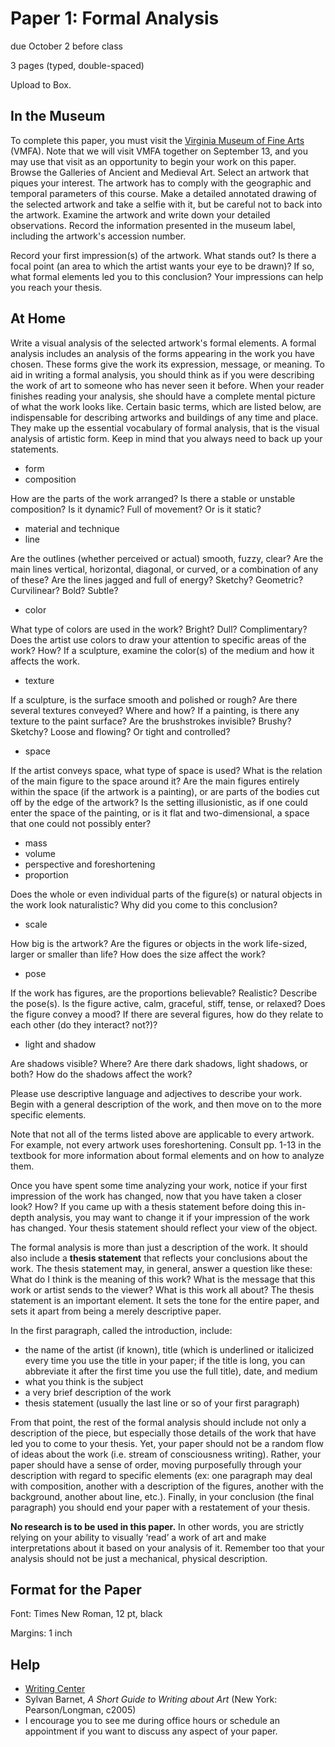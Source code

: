 # Paper 1: Formal Analysis
due October 2 before class

3 pages (typed, double-spaced)

Upload to Box.

## In the Museum
To complete this paper, you must visit the [Virginia Museum of Fine Arts](https://www.vmfa.museum/) (VMFA). Note that we will visit VMFA together on September 13, and you may use that visit as an opportunity to begin your work on this paper. Browse the Galleries of Ancient and Medieval Art. Select an artwork that piques your interest. The artwork has to comply with the geographic and temporal parameters of this course. Make a detailed annotated drawing of the selected artwork and take a selfie with it, but be careful not to back into the artwork. Examine the artwork and write down your detailed observations. Record the information presented in the museum label, including the artwork's accession number.

Record your first impression(s) of the artwork. What stands out? Is there a focal point (an area to which the artist wants your eye to be drawn)? If so, what formal elements led you to this conclusion? Your impressions can help you reach your thesis.

## At Home
Write a visual analysis of the selected artwork's formal elements. A formal analysis includes an analysis of the forms appearing in the work you have chosen. These forms give the work its expression, message, or meaning. To aid in writing a formal analysis, you should think as if you were describing the work of art to someone who has never seen it before. When your reader finishes reading your analysis, she should have a complete mental picture of what the work looks like. Certain basic terms, which are listed below, are indispensable for describing artworks and buildings of any time and place. They make up the essential vocabulary of formal analysis, that is the visual analysis of artistic form. Keep in mind that you always need to back up your statements.
* form
* composition

How are the parts of the work arranged? Is there a stable or unstable composition? Is it dynamic? Full of movement? Or is it static?
* material and technique
* line

Are the outlines (whether perceived or actual) smooth, fuzzy, clear? Are the main lines vertical, horizontal, diagonal, or curved, or a combination of any of these? Are the lines jagged and full of energy? Sketchy? Geometric? Curvilinear? Bold? Subtle?
* color

What type of colors are used in the work? Bright? Dull? Complimentary? Does the artist use colors to draw your attention to specific areas of the work? How? If a sculpture, examine the color(s) of the medium and how it affects the work.
* texture

If a sculpture, is the surface smooth and polished or rough? Are there several textures conveyed? Where and how? If a painting, is there any texture to the paint surface? Are the brushstrokes invisible? Brushy? Sketchy? Loose and flowing? Or tight and controlled?
* space

If the artist conveys space, what type of space is used? What is the relation of the main figure to the space around it? Are the main figures entirely within the space (if the artwork is a painting), or are parts of the bodies cut off by the edge of the artwork? Is the setting illusionistic, as if one could enter the space of the painting, or is it flat and two-dimensional, a space that one could not possibly enter?
* mass
* volume
* perspective and foreshortening
* proportion

Does the whole or even individual parts of the figure(s) or natural objects in the work look naturalistic? Why did you come to this conclusion?
* scale

How big is the artwork? Are the figures or objects in the work life-sized, larger or smaller than life? How does the size affect the work?
* pose

If the work has figures, are the proportions believable? Realistic? Describe the pose(s). Is the figure active, calm, graceful, stiff, tense, or relaxed? Does the figure convey a mood? If there are several figures, how do they relate to each other (do they interact? not?)?
* light and shadow

Are shadows visible? Where? Are there dark shadows, light shadows, or both? How do the shadows affect the work?

Please use descriptive language and adjectives to describe your work. Begin with a general description of the work, and then move on to the more specific elements.

Note that not all of the terms listed above are applicable to every artwork. For example, not every artwork uses foreshortening. Consult pp. 1-13 in the textbook for more information about formal elements and on how to analyze them.

Once you have spent some time analyzing your work, notice if your first impression of the work has changed, now that you have taken a closer look? How? If you came up with a thesis statement before doing this in-depth analysis, you may want to change it if your impression of the work has changed. Your thesis statement should reflect your view of the object.

The formal analysis is more than just a description of the work. It should also include a **thesis statement** that reflects your conclusions about the work.  The thesis statement may, in general, answer a question like these:  What do I think is the meaning of this work? What is the message that this work or artist sends to the viewer? What is this work all about? The thesis statement is an important element. It sets the tone for the entire paper, and sets it apart from being a merely descriptive paper.

In the first paragraph, called the introduction, include:
* the name of the artist (if known), title (which is underlined or italicized every time you use the title in your paper; if the title is long, you can abbreviate it after the first time you use the full title), date, and medium
* what you think is the subject
* a very brief description of the work
* thesis statement (usually the last line or so of your first paragraph)

From that point, the rest of the formal analysis should include not only a description of the piece, but especially those details of the work that have led you to come to your thesis. Yet, your paper should not be a random flow of ideas about the work (i.e. stream of consciousness writing). Rather, your paper should have a sense of order, moving purposefully through your description with regard to specific elements (ex: one paragraph may deal with composition, another with a description of the figures, another with the background, another about line, etc.). Finally, in your conclusion (the final paragraph) you should end your paper with a restatement of your thesis.

**No research is to be used in this paper.** In other words, you are strictly relying on your ability to visually ‘read’ a work of art and make interpretations about it based on your analysis of it. Remember too that your analysis should not be just a mechanical, physical description.

## Format for the Paper
Font: Times New Roman, 12 pt, black

Margins: 1 inch

## Help
* [Writing Center](https://writing.richmond.edu/)
* Sylvan Barnet, _A Short Guide to Writing about Art_ (New York: Pearson/Longman, c2005)
* I encourage you to see me during office hours or schedule an appointment if you want to discuss any aspect of your paper. 
